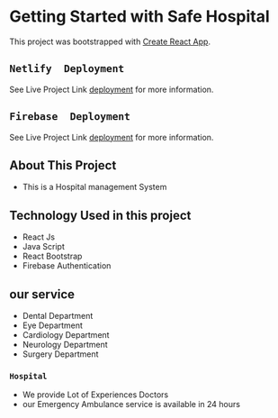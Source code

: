 # Getting Started with Safe Hospital 

This project was bootstrapped with [Create React App](https://github.com/Programming-Hero-Web-Course3/healthcare-related-website-Mahmudtareq).
## `Netlify  Deployment`
See Live Project Link [deployment](https://tender-chandrasekhar-7b5c5e.netlify.app/) for more information.

## `Firebase  Deployment`
See Live Project Link [deployment](https://health-revolation.web.app/) for more information.

## About This Project 
* This is a Hospital management System 
## Technology Used in this project
* React Js
* Java Script
* React Bootstrap
* Firebase Authentication
## our service 
* Dental Department
* Eye Department
* Cardiology Department
* Neurology Department
* Surgery Department
### `Hospital `
* We provide Lot of Experiences  Doctors
* our Emergency Ambulance  service is available in 24 hours




